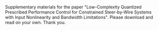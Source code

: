 Supplementary materials for the paper "Low-Complexity Quantized Prescribed Performance Control for Constrained Steer-by-Wire Systems with Input Nonlinearity and Bandwidth Limitations". Please download and read on your own. Thank you. 

